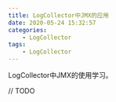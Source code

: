 ```yaml
---
title: LogCollector中JMX的应用
date: 2020-05-24 15:32:57
categories: 
	- LogCollector
tags:
	- LogCollector
---
```


LogCollector中JMX的使用学习。

<!--more-->

// TODO

